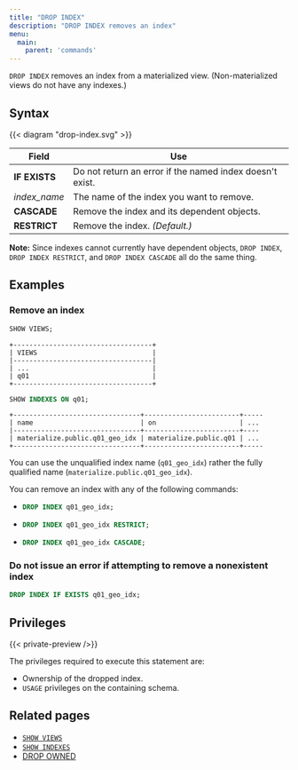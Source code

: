 ```yaml
---
title: "DROP INDEX"
description: "DROP INDEX removes an index"
menu:
  main:
    parent: 'commands'
---
```


`DROP INDEX` removes an index from a materialized view. (Non-materialized views do not have any indexes.)

## Syntax

{{< diagram "drop-index.svg" >}}

Field | Use
------|-----
**IF EXISTS** | Do not return an error if the named index doesn't exist.
_index&lowbar;name_ | The name of the index you want to remove.
**CASCADE** | Remove the index and its dependent objects.
**RESTRICT** |  Remove the index. _(Default.)_

**Note:** Since indexes cannot currently have dependent objects, `DROP INDEX`, `DROP INDEX RESTRICT`, and `DROP INDEX CASCADE` all do the same thing.

## Examples

### Remove an index

```sql
SHOW VIEWS;
```
```nofmt
+-----------------------------------+
| VIEWS                             |
|-----------------------------------|
| ...                               |
| q01                               |
+-----------------------------------+
```
```sql
SHOW INDEXES ON q01;
```
```nofmt
+--------------------------------+------------------------+-----
| name                           | on                     | ...
|--------------------------------+------------------------+----
| materialize.public.q01_geo_idx | materialize.public.q01 | ...
+--------------------------------+------------------------+-----
```

You can use the unqualified index name (`q01_geo_idx`) rather the fully qualified name (`materialize.public.q01_geo_idx`).

You can remove an index with any of the following commands:

- ```sql
  DROP INDEX q01_geo_idx;
  ```
- ```sql
  DROP INDEX q01_geo_idx RESTRICT;
  ```
- ```sql
  DROP INDEX q01_geo_idx CASCADE;
  ```

### Do not issue an error if attempting to remove a nonexistent index

```sql
DROP INDEX IF EXISTS q01_geo_idx;
```

## Privileges

{{< private-preview />}}

The privileges required to execute this statement are:

- Ownership of the dropped index.
- `USAGE` privileges on the containing schema.

## Related pages

- [`SHOW VIEWS`](../show-views)
- [`SHOW INDEXES`](../show-indexes)
- [DROP OWNED](../drop-owned)
